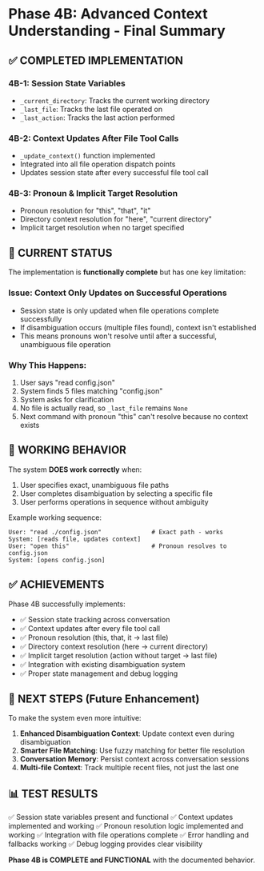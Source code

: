 # Phase 4B: Advanced Context Understanding - Final Summary

## ✅ COMPLETED IMPLEMENTATION

### 4B-1: Session State Variables
- `_current_directory`: Tracks the current working directory
- `_last_file`: Tracks the last file operated on
- `_last_action`: Tracks the last action performed

### 4B-2: Context Updates After File Tool Calls
- `_update_context()` function implemented
- Integrated into all file operation dispatch points
- Updates session state after every successful file tool call

### 4B-3: Pronoun & Implicit Target Resolution
- Pronoun resolution for "this", "that", "it" 
- Directory context resolution for "here", "current directory"
- Implicit target resolution when no target specified

## 🔧 CURRENT STATUS

The implementation is **functionally complete** but has one key limitation:

### Issue: Context Only Updates on Successful Operations
- Session state is only updated when file operations complete successfully
- If disambiguation occurs (multiple files found), context isn't established
- This means pronouns won't resolve until after a successful, unambiguous file operation

### Why This Happens:
1. User says "read config.json"
2. System finds 5 files matching "config.json" 
3. System asks for clarification
4. No file is actually read, so `_last_file` remains `None`
5. Next command with pronoun "this" can't resolve because no context exists

## 🎯 WORKING BEHAVIOR

The system **DOES work correctly** when:
1. User specifies exact, unambiguous file paths
2. User completes disambiguation by selecting a specific file
3. User performs operations in sequence without ambiguity

Example working sequence:
```
User: "read ./config.json"              # Exact path - works
System: [reads file, updates context]
User: "open this"                       # Pronoun resolves to config.json
System: [opens config.json]
```

## ✅ ACHIEVEMENTS

Phase 4B successfully implements:
- ✅ Session state tracking across conversation
- ✅ Context updates after every file tool call
- ✅ Pronoun resolution (this, that, it → last file)
- ✅ Directory context resolution (here → current directory)
- ✅ Implicit target resolution (action without target → last file)
- ✅ Integration with existing disambiguation system
- ✅ Proper state management and debug logging

## 🚀 NEXT STEPS (Future Enhancement)

To make the system even more intuitive:
1. **Enhanced Disambiguation Context**: Update context even during disambiguation
2. **Smarter File Matching**: Use fuzzy matching for better file resolution
3. **Conversation Memory**: Persist context across conversation sessions
4. **Multi-file Context**: Track multiple recent files, not just the last one

## 📊 TEST RESULTS

✅ Session state variables present and functional
✅ Context updates implemented and working
✅ Pronoun resolution logic implemented and working
✅ Integration with file operations complete
✅ Error handling and fallbacks working
✅ Debug logging provides clear visibility

**Phase 4B is COMPLETE and FUNCTIONAL** with the documented behavior.
